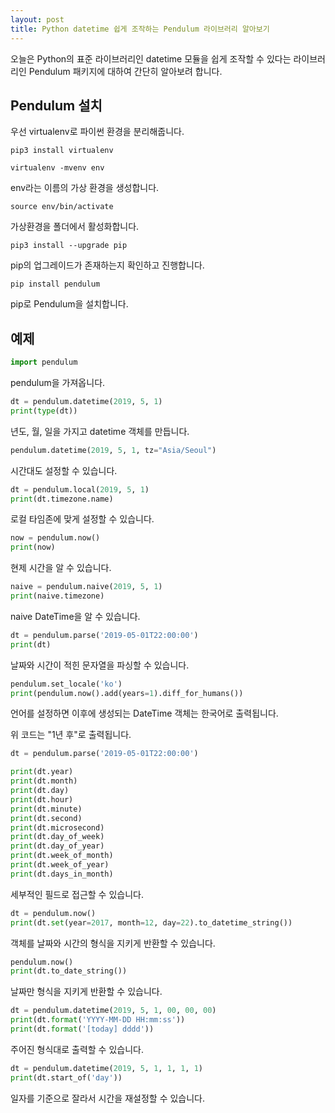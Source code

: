 ```yaml
---
layout: post
title: Python datetime 쉽게 조작하는 Pendulum 라이브러리 알아보기
---
```


오늘은 Python의 표준 라이브러리인 datetime 모듈을 쉽게 조작할 수 있다는 라이브러리인 Pendulum 패키지에 대하여 간단히 알아보려 합니다.

## Pendulum 설치

우선 virtualenv로 파이썬 환경을 분리해줍니다.

```
pip3 install virtualenv
```

```
virtualenv -mvenv env
```

env라는 이름의 가상 환경을 생성합니다.

```
source env/bin/activate
```

가상환경을 폴더에서 활성화합니다.

```
pip3 install --upgrade pip
```

pip의 업그레이드가 존재하는지 확인하고 진행합니다.

```
pip install pendulum
```

pip로 Pendulum을 설치합니다.

## 예제

```python
import pendulum
```

pendulum을 가져옵니다.

```python
dt = pendulum.datetime(2019, 5, 1)
print(type(dt))
```

년도, 월, 일을 가지고 datetime 객체를 만듭니다.

```python
pendulum.datetime(2019, 5, 1, tz="Asia/Seoul")
```

시간대도 설정할 수 있습니다.

```python
dt = pendulum.local(2019, 5, 1)
print(dt.timezone.name)
```

로컬 타임존에 맞게 설정할 수 있습니다.

```python
now = pendulum.now()
print(now)
```

현제 시간을 알 수 있습니다.

```python
naive = pendulum.naive(2019, 5, 1)
print(naive.timezone)
```

naive DateTime을 알 수 있습니다.

```python
dt = pendulum.parse('2019-05-01T22:00:00')
print(dt)
```

날짜와 시간이 적힌 문자열을 파싱할 수 있습니다.

```python
pendulum.set_locale('ko')
print(pendulum.now().add(years=1).diff_for_humans())
```

언어를 설정하면 이후에 생성되는 DateTime 객체는 한국어로 출력됩니다.

위 코드는 "1년 후"로 출력됩니다.

```python
dt = pendulum.parse('2019-05-01T22:00:00')

print(dt.year)
print(dt.month)
print(dt.day)
print(dt.hour)
print(dt.minute)
print(dt.second)
print(dt.microsecond)
print(dt.day_of_week)
print(dt.day_of_year)
print(dt.week_of_month)
print(dt.week_of_year)
print(dt.days_in_month)
```

세부적인 필드로 접근할 수 있습니다.

```python
dt = pendulum.now()
print(dt.set(year=2017, month=12, day=22).to_datetime_string())
```

객체를 날짜와 시간의 형식을 지키게 반환할 수 있습니다.

```python
pendulum.now()
print(dt.to_date_string())
```

날짜만 형식을 지키게 반환할 수 있습니다.

```python
dt = pendulum.datetime(2019, 5, 1, 00, 00, 00)
print(dt.format('YYYY-MM-DD HH:mm:ss'))
print(dt.format('[today] dddd'))
```

주어진 형식대로 출력할 수 있습니다.

```python
dt = pendulum.datetime(2019, 5, 1, 1, 1, 1)
print(dt.start_of('day'))
```

일자를 기준으로 잘라서 시간을 재설정할 수 있습니다.
